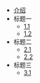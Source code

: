 - [介绍](README.md)
- 标题一
  - [1.1](ch1.md)
  - [1.2](ch1_1.md)
- 标题二
  - [2.1](ch2.md)
  - [2.2](ch3.md)
- 标题三
  - [3.1](New1.md)
